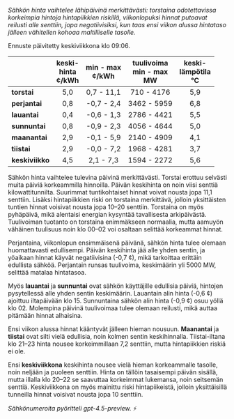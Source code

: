 *Sähkön hinta vaihtelee lähipäivinä merkittävästi: torstaina odotettavissa korkeimpia hintoja hintapiikkien riskillä, viikonlopuksi hinnat putoavat reilusti alle senttiin, jopa negatiivisiksi, kun taas ensi viikon alussa hintataso jälleen vähitellen kohoaa maltilliselle tasolle.*

Ennuste päivitetty keskiviikkona klo 09:06.

|           | keski-<br>hinta<br>¢/kWh | min - max<br>¢/kWh | tuulivoima<br>min - max<br>MW | keski-<br>lämpötila<br>°C |
|:-------------|:----------------:|:----------------:|:-------------:|:-------------:|
| **torstai**    | 5,0              | 0,7 - 11,1      | 710 - 4176     | 5,9           |
| **perjantai**  | 0,8              | -0,7 - 2,4      | 3462 - 5959    | 6,8           |
| **lauantai**   | 0,4              | -0,6 - 1,3      | 2786 - 4421    | 5,5           |
| **sunnuntai**  | 0,8              | -0,9 - 2,3      | 4056 - 4644    | 5,0           |
| **maanantai**  | 2,9              | -0,1 - 5,9      | 2140 - 4909    | 4,1           |
| **tiistai**    | 2,9              | -0,0 - 7,2      | 1968 - 4281    | 3,7           |
| **keskiviikko**| 4,5              | 2,1 - 7,3       | 1594 - 2272    | 5,6           |

Sähkön hinta vaihtelee tulevina päivinä merkittävästi. Torstai erottuu selvästi muita päiviä korkeammilla hinnoilla. Päivän keskihinta on noin viisi senttiä kilowattitunnilta. Suurimmat tuntikohtaiset hinnat voivat nousta jopa 11,1 senttiin. Lisäksi hintapiikkien riski on torstaina merkittävä, jolloin yksittäisten tuntien hinnat voisivat nousta jopa 10–20 senttiin. Torstaina on myös pyhäpäivä, mikä alentaisi energian kysyntää tavallisesta arkipäivästä. Tuulivoiman tuotanto on torstaina enimmäkseen normaalia, mutta aamuyön vähäinen tuulisuus noin klo 00–02 voi osaltaan selittää korkeammat hinnat.

Perjantaina, viikonlopun ensimmäisenä päivänä, sähkön hinta tulee olemaan huomattavasti edullisempi. Päivän keskihinta jää alle yhden sentin, ja yöaikaan hinnat käyvät negatiivisina (-0,7 ¢), mikä tarkoittaa erittäin edullista sähköä. Perjantain runsas tuulivoima, keskimäärin yli 5000 MW, selittää matalaa hintatasoa.

Myös **lauantai** ja **sunnuntai** ovat sähkön käyttäjille edullisia päiviä, hintojen pysytellessä alle yhden sentin keskimäärin. Lauantain alin hinta (-0,6 ¢) ajoittuu iltapäivään klo 15. Sunnuntaina sähkön alin hinta (-0,9 ¢) osuu yöllä klo 02. Molempina päivinä tuulivoimaa tulee olemaan reilusti, mikä auttaa pitämään hinnat alhaisina.

Ensi viikon alussa hinnat kääntyvät jälleen hieman nousuun. **Maanantai** ja **tiistai** ovat silti vielä edullisia, noin kolmen sentin keskihinnalla. Tiistai-iltana klo 21–23 hinta nousee korkeimmillaan 7,2 senttiin, mutta hintapiikkien riskiä ei ole.

Ensi **keskiviikkona** keskihinta nousee vielä hieman korkeammalle tasolle, noin neljään ja puoleen senttiin. Hinta on tällöin tasaisempi päivän sisällä, mutta illalla klo 20–22 se saavuttaa korkeimmat lukemansa, noin seitsemän senttiä. Keskiviikkona on myös mainittu riski hintapiikeistä, jolloin yksittäisillä tunneilla hinnat voisivat nousta jopa 10 senttiin.

*Sähkönumeroita pyöritteli gpt-4.5-preview.* ⚡
